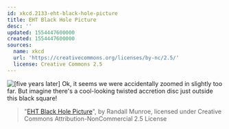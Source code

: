 ```yaml
---
id: xkcd.2133-eht-black-hole-picture
title: EHT Black Hole Picture
desc: ''
updated: 1554447600000
created: 1554447600000
sources:
  name: xkcd
  url: 'https://creativecommons.org/licenses/by-nc/2.5/'
  license: Creative Commons 2.5
---
```

![\[five years later\] Ok, it seems we were accidentally zoomed in slightly too far. But imagine there's a cool-looking twisted accretion disc just outside this black square!](https://imgs.xkcd.com/comics/eht_black_hole_picture.png)
> "[EHT Black Hole Picture](https://xkcd.com/2133/)", by Randall Munroe, licensed under Creative Commons Attribution-NonCommercial 2.5 License
